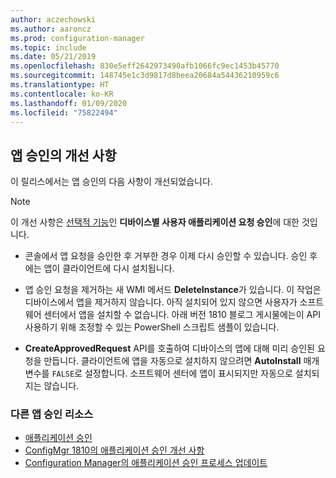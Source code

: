 ```yaml
---
author: aczechowski
ms.author: aaroncz
ms.prod: configuration-manager
ms.topic: include
ms.date: 05/21/2019
ms.openlocfilehash: 830e5eff2642973490afb1066fc9ec1453b45770
ms.sourcegitcommit: 148745e1c3d9817d8beea20684a54436210959c6
ms.translationtype: HT
ms.contentlocale: ko-KR
ms.lasthandoff: 01/09/2020
ms.locfileid: "75822494"
---
```

## <a name="bkmk_approve"></a> 앱 승인의 개선 사항

<!--4224910-->

이 릴리스에서는 앱 승인의 다음 사항이 개선되었습니다.

> [!Note]  
> 이 개선 사항은 [선택적 기능](/sccm/core/servers/manage/install-in-console-updates#bkmk_options)인 **디바이스별 사용자 애플리케이션 요청 승인**에 대한 것입니다.  

- 콘솔에서 앱 요청을 승인한 후 거부한 경우 이제 다시 승인할 수 있습니다. 승인 후에는 앱이 클라이언트에 다시 설치됩니다.  

- 앱 승인 요청을 제거하는 새 WMI 메서드 **DeleteInstance**가 있습니다. 이 작업은 디바이스에서 앱을 제거하지 않습니다. 아직 설치되어 있지 않으면 사용자가 소프트웨어 센터에서 앱을 설치할 수 없습니다. 아래 버전 1810 블로그 게시물에는이 API 사용하기 위해 조정할 수 있는 PowerShell 스크립트 샘플이 있습니다.  

- **CreateApprovedRequest** API를 호출하여 디바이스의 앱에 대해 미리 승인된 요청을 만듭니다. 클라이언트에 앱을 자동으로 설치하지 않으려면 **AutoInstall** 매개 변수를 `FALSE`로 설정합니다. 소프트웨어 센터에 앱이 표시되지만 자동으로 설치되지는 않습니다.

### <a name="other-app-approval-resources"></a>다른 앱 승인 리소스

- [애플리케이션 승인](/sccm/apps/deploy-use/app-approval#bkmk_email-approve)
- [ConfigMgr 1810의 애플리케이션 승인 개선 사항](https://techcommunity.microsoft.com/t5/Configuration-Manager-Blog/Application-approval-improvements-in-ConfigMgr-1810/ba-p/303534)
- [Configuration Manager의 애플리케이션 승인 프로세스 업데이트](https://techcommunity.microsoft.com/t5/Configuration-Manager-Blog/Updates-to-the-application-approval-process-in-Configuration/ba-p/275048)